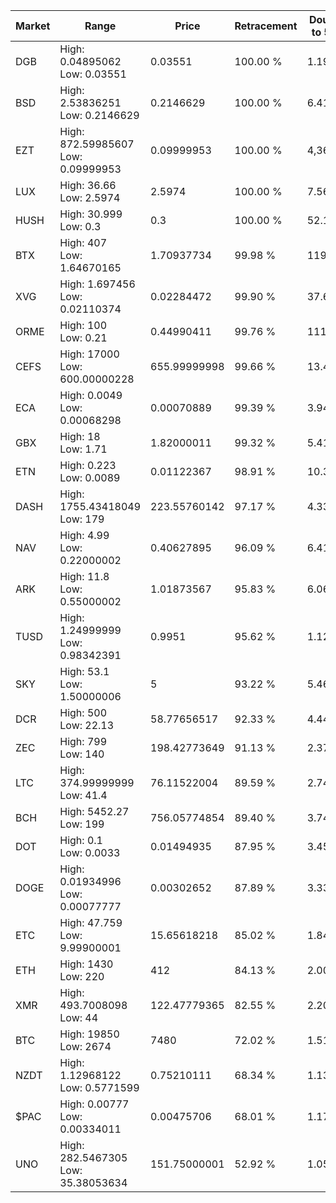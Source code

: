 | Market | Range | Price| Retracement | Doubles to 50% |
| --- | --- | --- | --- | --- |
| DGB | High: 0.04895062<br />Low: 0.03551 | 0.03551 | 100.00 % | 1.19 |
| BSD | High: 2.53836251<br />Low: 0.2146629 | 0.2146629 | 100.00 % | 6.41 |
| EZT | High: 872.59985607<br />Low: 0.09999953 | 0.09999953 | 100.00 % | 4,363.52 |
| LUX | High: 36.66<br />Low: 2.5974 | 2.5974 | 100.00 % | 7.56 |
| HUSH | High: 30.999<br />Low: 0.3 | 0.3 | 100.00 % | 52.17 |
| BTX | High: 407<br />Low: 1.64670165 | 1.70937734 | 99.98 % | 119.53 |
| XVG | High: 1.697456<br />Low: 0.02110374 | 0.02284472 | 99.90 % | 37.61 |
| ORME | High: 100<br />Low: 0.21 | 0.44990411 | 99.76 % | 111.37 |
| CEFS | High: 17000<br />Low: 600.00000228 | 655.99999998 | 99.66 % | 13.41 |
| ECA | High: 0.0049<br />Low: 0.00068298 | 0.00070889 | 99.39 % | 3.94 |
| GBX | High: 18<br />Low: 1.71 | 1.82000011 | 99.32 % | 5.41 |
| ETN | High: 0.223<br />Low: 0.0089 | 0.01122367 | 98.91 % | 10.33 |
| DASH | High: 1755.43418049<br />Low: 179 | 223.55760142 | 97.17 % | 4.33 |
| NAV | High: 4.99<br />Low: 0.22000002 | 0.40627895 | 96.09 % | 6.41 |
| ARK | High: 11.8<br />Low: 0.55000002 | 1.01873567 | 95.83 % | 6.06 |
| TUSD | High: 1.24999999<br />Low: 0.98342391 | 0.9951 | 95.62 % | 1.12 |
| SKY | High: 53.1<br />Low: 1.50000006 | 5 | 93.22 % | 5.46 |
| DCR | High: 500<br />Low: 22.13 | 58.77656517 | 92.33 % | 4.44 |
| ZEC | High: 799<br />Low: 140 | 198.42773649 | 91.13 % | 2.37 |
| LTC | High: 374.99999999<br />Low: 41.4 | 76.11522004 | 89.59 % | 2.74 |
| BCH | High: 5452.27<br />Low: 199 | 756.05774854 | 89.40 % | 3.74 |
| DOT | High: 0.1<br />Low: 0.0033 | 0.01494935 | 87.95 % | 3.45 |
| DOGE | High: 0.01934996<br />Low: 0.00077777 | 0.00302652 | 87.89 % | 3.33 |
| ETC | High: 47.759<br />Low: 9.99900001 | 15.65618218 | 85.02 % | 1.84 |
| ETH | High: 1430<br />Low: 220 | 412 | 84.13 % | 2.00 |
| XMR | High: 493.7008098<br />Low: 44 | 122.47779365 | 82.55 % | 2.20 |
| BTC | High: 19850<br />Low: 2674 | 7480 | 72.02 % | 1.51 |
| NZDT | High: 1.12968122<br />Low: 0.5771599 | 0.75210111 | 68.34 % | 1.13 |
| $PAC | High: 0.00777<br />Low: 0.00334011 | 0.00475706 | 68.01 % | 1.17 |
| UNO | High: 282.5467305<br />Low: 35.38053634 | 151.75000001 | 52.92 % | 1.05 |
